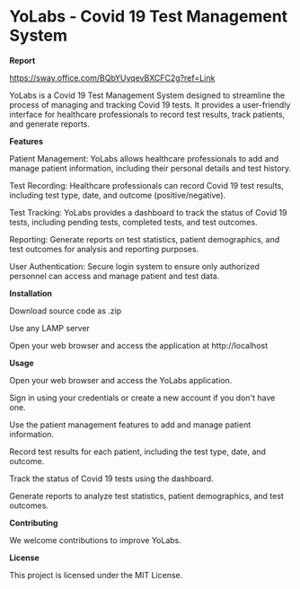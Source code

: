 # YoLabs - Covid 19 Test Management System
**Report**

https://sway.office.com/BQbYUyqevBXCFC2g?ref=Link

YoLabs is a Covid 19 Test Management System designed to streamline the process of managing and tracking Covid 19 tests. 
It provides a user-friendly interface for healthcare professionals to record test results, track patients, and generate reports.

**Features**

Patient Management: YoLabs allows healthcare professionals to add and manage patient information, including their personal details and test history.

Test Recording: Healthcare professionals can record Covid 19 test results, including test type, date, and outcome (positive/negative).

Test Tracking: YoLabs provides a dashboard to track the status of Covid 19 tests, including pending tests, completed tests, and test outcomes.

Reporting: Generate reports on test statistics, patient demographics, and test outcomes for analysis and reporting purposes.

User Authentication: Secure login system to ensure only authorized personnel can access and manage patient and test data.

**Installation**

Download source code as .zip

Use any LAMP server

Open your web browser and access the application at http://localhost

**Usage**

Open your web browser and access the YoLabs application.

Sign in using your credentials or create a new account if you don't have one.

Use the patient management features to add and manage patient information.

Record test results for each patient, including the test type, date, and outcome.

Track the status of Covid 19 tests using the dashboard.

Generate reports to analyze test statistics, patient demographics, and test outcomes.

**Contributing**

We welcome contributions to improve YoLabs.

**License**

This project is licensed under the MIT License.

